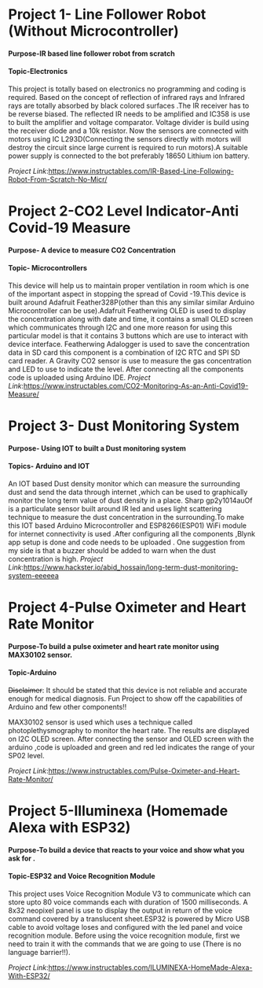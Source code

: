 # Project 1- Line Follower Robot (Without Microcontroller)
#### Purpose-IR based line follower robot from scratch
#### Topic-Electronics
This project is totally based on electronics no programming and coding is required. Based on the concept of reflection of infrared rays and Infrared rays are totally absorbed by black colored surfaces .The IR receiver has to be reverse biased. The reflected IR needs to be amplified and IC358 is use to built the amplifier and voltage comparator. Voltage divider is build using the receiver diode and a 10k resistor. Now the sensors are connected with motors using  IC L293D(Connecting the sensors directly with motors  will destroy the circuit since large current is required to run motors).A suitable power supply is connected to the bot preferably 18650 Lithium ion battery.

*Project Link*:https://www.instructables.com/IR-Based-Line-Following-Robot-From-Scratch-No-Micr/

# Project 2-CO2 Level Indicator-Anti Covid-19 Measure
#### Purpose- A device to measure CO2 Concentration
#### Topic- Microcontrollers

This device will help us to maintain proper ventilation in room which is one of the important aspect in stopping the spread of Covid -19.This device is built around Adafruit Feather328P(other than this any similar similar Arduino Microcontroller can be use).Adafruit Featherwing OLED is used to display the concentration along with date and time, it contains a small OLED screen which communicates through I2C and one more reason for using this particular model is that it contains 3 buttons which are use to interact with device interface. Featherwing Adalogger is used to save the concentration data in SD card this component is a combination of I2C RTC and SPI SD card reader. A  Gravity CO2 sensor is use to measure the gas concentration and LED to use to indicate the level. After connecting all the components code is uploaded using Arduino IDE.
*Project Link*:https://www.instructables.com/CO2-Monitoring-As-an-Anti-Covid19-Measure/

# Project 3- Dust Monitoring System
#### Purpose- Using IOT to built a Dust monitoring system
#### Topics- Arduino and IOT
An IOT based Dust density monitor which can measure the surrounding dust and send the data through internet ,which can be used to graphically monitor the long term value of dust density in a place. Sharp gp2y1014auOf is a particulate sensor built around IR led and uses light scattering technique   to measure the dust concentration in the surrounding.To make this IOT based Arduino Microcontroller and ESP8266(ESP01) WiFi module for internet connectivity is used .After configuring all the components ,Blynk  app setup is done and code needs to be uploaded .
One suggestion from my side is that a buzzer should be added to warn when the dust concentration is high.
*Project Link*:https://www.hackster.io/abid_hossain/long-term-dust-monitoring-system-eeeeea

# Project 4-Pulse Oximeter and Heart Rate Monitor
#### Purpose-To build a pulse oximeter and heart rate monitor using MAX30102 sensor.
#### Topic-Arduino
~~Disclaimer~~: It should be stated that this device is not reliable and accurate enough for medical diagnosis. Fun Project to show off the capabilities of Arduino and few other components!!

MAX30102 sensor is used which uses a technique called photoplethysmography to monitor the heart rate. The results are displayed on I2C OLED screen. After connecting the sensor and OLED screen with the arduino ,code is uploaded and green and red led  indicates the range of your SP02 level.

*Project Link*:https://www.instructables.com/Pulse-Oximeter-and-Heart-Rate-Monitor/

# Project 5-Illuminexa (Homemade Alexa with ESP32)
#### Purpose-To build a device that reacts to your voice and show what you ask for .
#### Topic-ESP32 and Voice Recognition Module
This project uses Voice Recognition Module V3 to communicate which can store upto 80 voice commands each with duration of 1500 milliseconds. A 8x32 neopixel panel is use to display the output in return of the voice command covered by a translucent sheet.ESP32 is powered by Micro USB cable to avoid voltage loses and configured with the led panel and voice recognition module. Before using the voice recognition module, first we need to train it with the commands that we are going to use (There is no language barrier!!).

*Project Link*:https://www.instructables.com/ILUMINEXA-HomeMade-Alexa-With-ESP32/

